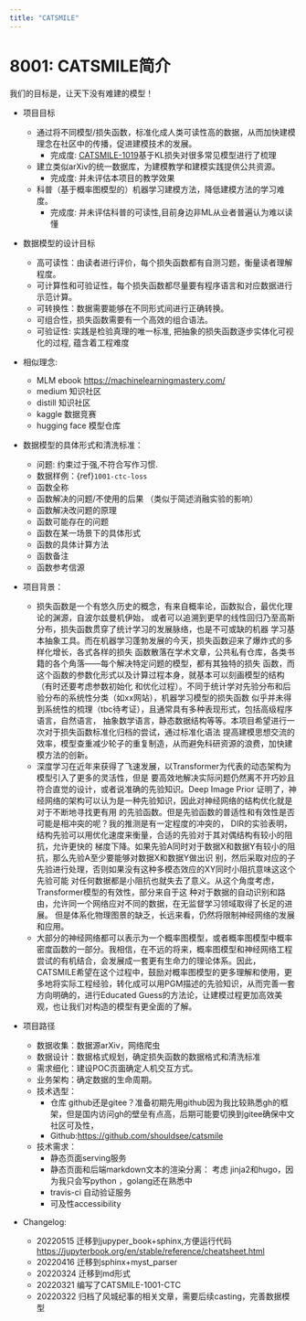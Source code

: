 ```yaml
---
title: "CATSMILE"
---
```


# 8001: CATSMILE简介

我们的目标是，让天下没有难建的模型！

- 项目目标
  - 通过将不同模型/损失函数，标准化成人类可读性高的数据，从而加快建模理念在社区中的传播，促进建模技术的发展。
    - 完成度: [CATSMILE-1019](/1019-vaml)基于KL损失对很多常见模型进行了梳理
  - 建立类似arXiv的统一数据库，为建模教学和建模实践提供公共资源。
    - 完成度: 并未评估本项目的教学效果
  - 科普（基于概率图模型的）机器学习建模方法，降低建模方法的学习难度。
    - 完成度: 并未评估科普的可读性,目前身边非ML从业者普遍认为难以读懂
- 数据模型的设计目标
  - 高可读性：由读者进行评价，每个损失函数都有自测习题，衡量读者理解程度。
  - 可计算性和可验证性，每个损失函数都尽量要有程序语言和对应数据进行示范计算。
  - 可转换性：数据需要能够在不同形式间进行正确转换。
  - 可组合性，损失函数需要有一个高效的组合语法。
  - 可验证性: 实践是检验真理的唯一标准, 把抽象的损失函数逐步实体化可视化的过程,
  蕴含着工程难度
- 相似理念:
  - MLM ebook <https://machinelearningmastery.com/>
  - medium 知识社区
  - distill 知识社区
  - kaggle 数据竞赛
  - hugging face 模型仓库
- 数据模型的具体形式和清洗标准：
  - 问题: 约束过于强,不符合写作习惯.
  - 数据样例：{ref}`1001-ctc-loss`
  - 函数全称
  - 函数解决的问题/不使用的后果 （类似于简述消融实验的影响）
  - 函数解决改问题的原理
  - 函数可能存在的问题
  - 函数在某一场景下的具体形式
  - 函数的具体计算方法
  - 函数备注
  - 函数参考信源
- 项目背景：
  - 损失函数是一个有悠久历史的概念，有来自概率论，函数拟合，最优化理论的渊源，自波尔兹曼机伊始，
  或者可以追溯到更早的线性回归乃至高斯分布，损失函数贯穿了统计学习的发展脉络，也是不可或缺的机器
  学习基本抽象工具。而在机器学习蓬勃发展的今天，损失函数迎来了爆炸式的多样化增长，各式各样的损失
  函数散落在学术文章，公共私有仓库，各类书籍的各个角落——每个解决特定问题的模型，都有其独特的损失
  函数，而这个函数的参数化形式以及计算过程本身，就基本可以刻画模型的结构（有时还要考虑参数初始化
  和优化过程）。不同于统计学对先验分布和后验分布的系统性分类（如xx网站），机器学习模型的损失函数
  似乎并未得到系统性的梳理（tbc待考证），且通常具有多种表现形式，包括高级程序语言，自然语言，
  抽象数学语言，静态数据结构等等。本项目希望进行一次对于损失函数标准化归档的尝试，通过标准化语法
  提高建模思想交流的效率，模型查重减少轮子的重复制造，从而避免科研资源的浪费，加快建模方法的创新。
  - 深度学习在近年来获得了飞速发展，以Transformer为代表的动态架构为模型引入了更多的灵活性，但是
  要高效地解决实际问题仍然离不开巧妙且符合直觉的设计，或者说准确的先验知识。Deep Image Prior
  证明了，神经网络的架构可以认为是一种先验知识，因此对神经网络的结构优化就是对于不断地寻找更有用
  的先验函数。但是先验函数的普适性和有效性是否可能是相冲突的呢？我的推测是有一定程度的冲突的，
  DIR的实验表明，结构先验可以用优化速度来衡量，合适的先验对于其对偶结构有较小的阻抗，允许更快的
  梯度下降。如果先验A同时对于数据X和数据Y有较小的阻抗，那么先验A至少要能够对数据X和数据Y做出识
  别，然后采取对应的子先验进行处理，否则如果没有这种多模态效应的XY同时小阻抗意味这这个先验可能
  对任何数据都是小阻抗也就失去了意义。从这个角度考虑，Transformer模型的有效性，部分来自于这
  种对于数据的自动识别和路由，允许同一个网络应对不同的数据，在无监督学习领域取得了长足的进展。
  但是体系化物理图景的缺乏，长远来看，仍然将限制神经网络的发展和应用。
  - 大部分的神经网络都可以表示为一个概率图模型，或者概率图模型中概率密度函数的一部分。我相信，在不远的将来，概率图模型和神经网络工程尝试的有机结合，会发展成一套更有生命力的理论体系。因此，CATSMILE希望在这个过程中，鼓励对概率图模型的更多理解和使用，更多地将实际工程经验，转化成可以用PGM描述的先验知识，从而完善一套方向明确的，进行Educated Guess的方法论，让建模过程更加高效美观，也让我们对构造的模型有更全面的了解。
- 项目路径
  - 数据收集：数据源arXiv，网络爬虫
  - 数据设计：数据格式规划，确定损失函数的数据格式和清洗标准
  - 需求细化：建设POC页面确定人机交互方式。
  - 业务架构：确定数据的生命周期。
  - 技术选型：
    - 仓库 github还是gitee？准备初期先用github因为我比较熟悉gh的框架，但是国内访问gh的壁垒有点高，后期可能要切换到gitee确保中文社区可及性，
    - Github:<https://github.com/shouldsee/catsmile>
  - 技术需求：
    - 静态页面serving服务
    - 静态页面和后端markdown文本的渲染分离：
      考虑 jinja2和hugo，因为我只会写python ，golang还在熟悉中
    - travis-ci 自动验证服务
    - 可及性accessibility

- Changelog:
    - 20220515 迁移到jupyper_book+sphinx,方便运行代码 <https://jupyterbook.org/en/stable/reference/cheatsheet.html>
    - 20220416 迁移到sphinx+myst_parser
    - 20220324 迁移到md形式
    - 20220321 编写了CATSMILE-1001-CTC
    - 20220322 归档了风城纪事的相关文章，需要后续casting，完善数据模型
